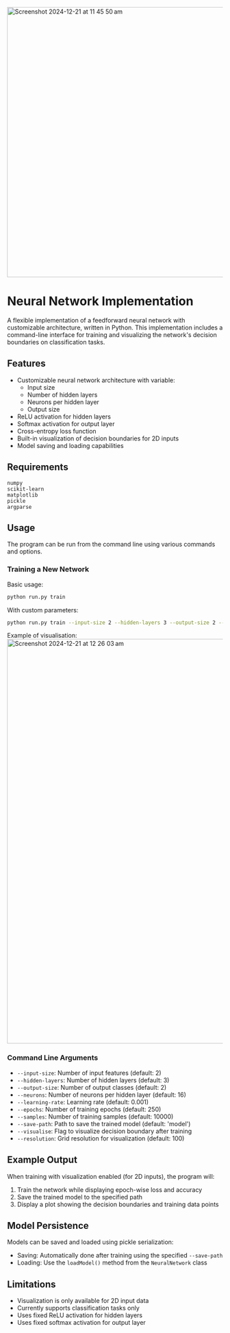 
<img width="631" alt="Screenshot 2024-12-21 at 11 45 50 am" src="https://github.com/user-attachments/assets/f84f96d2-ec81-43d8-88d7-4fb5fd5ea378" />

# Neural Network Implementation

A flexible implementation of a feedforward neural network with customizable architecture, written in Python. This implementation includes a command-line interface for training and visualizing the network's decision boundaries on classification tasks.

## Features

- Customizable neural network architecture with variable:
  - Input size
  - Number of hidden layers
  - Neurons per hidden layer
  - Output size
- ReLU activation for hidden layers
- Softmax activation for output layer
- Cross-entropy loss function
- Built-in visualization of decision boundaries for 2D inputs
- Model saving and loading capabilities

## Requirements

```
numpy
scikit-learn
matplotlib
pickle
argparse
```

## Usage

The program can be run from the command line using various commands and options.

### Training a New Network

Basic usage:
```bash
python run.py train
```

With custom parameters:
```bash
python run.py train --input-size 2 --hidden-layers 3 --output-size 2 --neurons 16 --learning-rate 0.001 --epochs 250 --samples 10000 --visualise
```

Example of visualisation:
<img width="945" alt="Screenshot 2024-12-21 at 12 26 03 am" src="https://github.com/user-attachments/assets/94ff75c4-440a-4b60-8293-3415aec69324" />


### Command Line Arguments

- `--input-size`: Number of input features (default: 2)
- `--hidden-layers`: Number of hidden layers (default: 3)
- `--output-size`: Number of output classes (default: 2)
- `--neurons`: Number of neurons per hidden layer (default: 16)
- `--learning-rate`: Learning rate (default: 0.001)
- `--epochs`: Number of training epochs (default: 250)
- `--samples`: Number of training samples (default: 10000)
- `--save-path`: Path to save the trained model (default: 'model')
- `--visualise`: Flag to visualize decision boundary after training
- `--resolution`: Grid resolution for visualization (default: 100)


## Example Output

When training with visualization enabled (for 2D inputs), the program will:
1. Train the network while displaying epoch-wise loss and accuracy
2. Save the trained model to the specified path
3. Display a plot showing the decision boundaries and training data points

## Model Persistence

Models can be saved and loaded using pickle serialization:
- Saving: Automatically done after training using the specified `--save-path`
- Loading: Use the `loadModel()` method from the `NeuralNetwork` class

## Limitations

- Visualization is only available for 2D input data
- Currently supports classification tasks only
- Uses fixed ReLU activation for hidden layers
- Uses fixed softmax activation for output layer
